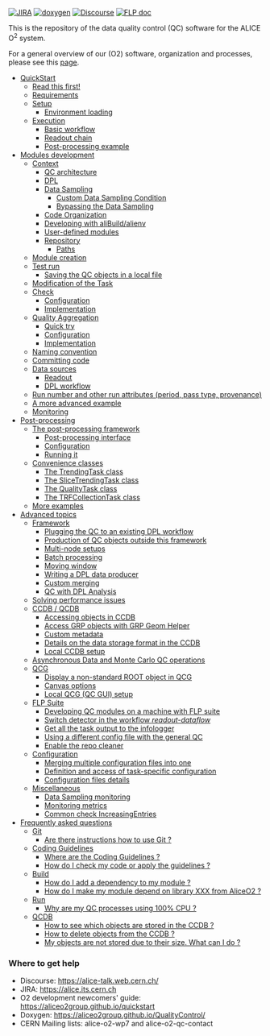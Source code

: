 <!--  \cond EXCLUDE_FOR_DOXYGEN -->
[![JIRA](https://img.shields.io/badge/JIRA-Report%20issue-blue.svg)](https://alice.its.cern.ch/jira/secure/CreateIssue.jspa?pid=11201&issuetype=1)
[![doxygen](https://img.shields.io/badge/doxygen-documentation-blue.svg)](https://aliceo2group.github.io/QualityControl/)
[![Discourse](https://img.shields.io/badge/discourse-Get%20help-blue.svg)](https://alice-talk.web.cern.ch/)
[![FLP doc](https://img.shields.io/badge/FLP-documentation-blue.svg)](https://alice-flp.docs.cern.ch/)

<!--  \endcond  --> 

This is the repository of the data quality control (QC) software for the ALICE O<sup>2</sup> system. 
 
For a general overview of our (O2) software, organization and processes, please see this [page](https://aliceo2group.github.io/).

* [QuickStart](doc/QuickStart.md)
    * [Read this first!](doc/QuickStart.md#read-this-first)
    * [Requirements](doc/QuickStart.md#requirements)
    * [Setup](doc/QuickStart.md#setup)
        * [Environment loading](doc/QuickStart.md#environment-loading)
    * [Execution](doc/QuickStart.md#execution)
        * [Basic workflow](doc/QuickStart.md#basic-workflow)
        * [Readout chain](doc/QuickStart.md#readout-chain)
        * [Post-processing example](doc/QuickStart.md#post-processing-example)
* [Modules development](doc/ModulesDevelopment.md)
    * [Context](doc/ModulesDevelopment.md#context)
        * [QC architecture](doc/ModulesDevelopment.md#qc-architecture)
        * [DPL](doc/ModulesDevelopment.md#dpl)
        * [Data Sampling](doc/ModulesDevelopment.md#data-sampling)
            * [Custom Data Sampling Condition](doc/ModulesDevelopment.md#custom-data-sampling-condition)
            * [Bypassing the Data Sampling](doc/ModulesDevelopment.md#bypassing-the-data-sampling)
        * [Code Organization](doc/ModulesDevelopment.md#code-organization)
        * [Developing with aliBuild/alienv](doc/ModulesDevelopment.md#developing-with-alibuildalienv)
        * [User-defined modules](doc/ModulesDevelopment.md#user-defined-modules)
        * [Repository](doc/ModulesDevelopment.md#repository)
            * [Paths](doc/ModulesDevelopment.md#paths)
    * [Module creation](doc/ModulesDevelopment.md#module-creation)
    * [Test run](doc/ModulesDevelopment.md#test-run)
        * [Saving the QC objects in a local file](doc/ModulesDevelopment.md#saving-the-qc-objects-in-a-local-file)
    * [Modification of the Task](doc/ModulesDevelopment.md#modification-of-the-task)
    * [Check](doc/ModulesDevelopment.md#check)
        * [Configuration](doc/ModulesDevelopment.md#configuration)
        * [Implementation](doc/ModulesDevelopment.md#implementation)
    * [Quality Aggregation](doc/ModulesDevelopment.md#quality-aggregation)
        * [Quick try](doc/ModulesDevelopment.md#quick-try)
        * [Configuration](doc/ModulesDevelopment.md#configuration-1)
        * [Implementation](doc/ModulesDevelopment.md#implementation-1)
    * [Naming convention](doc/ModulesDevelopment.md#naming-convention)
    * [Committing code](doc/ModulesDevelopment.md#committing-code)
    * [Data sources](doc/ModulesDevelopment.md#data-sources)
        * [Readout](doc/ModulesDevelopment.md#readout)
        * [DPL workflow](doc/ModulesDevelopment.md#dpl-workflow)
    * [Run number and other run attributes (period, pass type, provenance)](doc/ModulesDevelopment.md#run-number-and-other-run-attributes-period-pass-type-provenance)
    * [A more advanced example](doc/ModulesDevelopment.md#a-more-advanced-example)
    * [Monitoring](doc/ModulesDevelopment.md#monitoring)
* [Post-processing](doc/PostProcessing.md)
    * [The post-processing framework](doc/PostProcessing.md#the-post-processing-framework)
        * [Post-processing interface](doc/PostProcessing.md#post-processing-interface)
        * [Configuration](doc/PostProcessing.md#configuration)
        * [Running it](doc/PostProcessing.md#running-it)
    * [Convenience classes](doc/PostProcessing.md#convenience-classes)
        * [The TrendingTask class](doc/PostProcessing.md#the-trendingtask-class)
        * [The SliceTrendingTask class](doc/PostProcessing.md#the-slicetrendingtask-class)
        * [The QualityTask class](doc/PostProcessing.md#the-qualitytask-class)
        * [The TRFCollectionTask class](doc/PostProcessing.md#the-trfcollectiontask-class)
    * [More examples](doc/PostProcessing.md#more-examples)
* [Advanced topics](doc/Advanced.md)
    * [Framework](doc/Advanced.md#framework)
        * [Plugging the QC to an existing DPL workflow](doc/Advanced.md#plugging-the-qc-to-an-existing-dpl-workflow)
        * [Production of QC objects outside this framework](doc/Advanced.md#production-of-qc-objects-outside-this-framework)
        * [Multi-node setups](doc/Advanced.md#multi-node-setups)
        * [Batch processing](doc/Advanced.md#batch-processing)
        * [Moving window](doc/Advanced.md#moving-window)
        * [Writing a DPL data producer](doc/Advanced.md#writing-a-dpl-data-producer)
        * [Custom merging](doc/Advanced.md#custom-merging)
        * [QC with DPL Analysis](doc/Advanced.md#qc-with-dpl-analysis)
    * [Solving performance issues](doc/Advanced.md#solving-performance-issues)
    * [CCDB / QCDB](doc/Advanced.md#ccdb--qcdb)
        * [Accessing objects in CCDB](doc/Advanced.md#accessing-objects-in-ccdb)
        * [Access GRP objects with GRP Geom Helper](doc/Advanced.md#access-grp-objects-with-grp-geom-helper)
        * [Custom metadata](doc/Advanced.md#custom-metadata)
        * [Details on the data storage format in the CCDB](doc/Advanced.md#details-on-the-data-storage-format-in-the-ccdb)
        * [Local CCDB setup](doc/Advanced.md#local-ccdb-setup)
    * [Asynchronous Data and Monte Carlo QC operations](doc/Advanced.md#asynchronous-data-and-monte-carlo-qc-operations)
    * [QCG](doc/Advanced.md#qcg)
        * [Display a non-standard ROOT object in QCG](doc/Advanced.md#display-a-non-standard-root-object-in-qcg)
        * [Canvas options](doc/Advanced.md#canvas-options)
        * [Local QCG (QC GUI) setup](doc/Advanced.md#local-qcg-qc-gui-setup)
    * [FLP Suite](doc/Advanced.md#flp-suite)
        * [Developing QC modules on a machine with FLP suite](doc/Advanced.md#developing-qc-modules-on-a-machine-with-flp-suite)
        * [Switch detector in the workflow <em>readout-dataflow</em>](doc/Advanced.md#switch-detector-in-the-workflow-readout-dataflow)
        * [Get all the task output to the infologger](doc/Advanced.md#get-all-the-task-output-to-the-infologger)
        * [Using a different config file with the general QC](doc/Advanced.md#using-a-different-config-file-with-the-general-qc)
        * [Enable the repo cleaner](doc/Advanced.md#enable-the-repo-cleaner)
    * [Configuration](doc/Advanced.md#configuration-1)
        * [Merging multiple configuration files into one](doc/Advanced.md#merging-multiple-configuration-files-into-one)
        * [Definition and access of task-specific configuration](doc/Advanced.md#definition-and-access-of-task-specific-configuration)
        * [Configuration files details](doc/Advanced.md#configuration-files-details)
    * [Miscellaneous](doc/Advanced.md#miscellaneous)
        * [Data Sampling monitoring](doc/Advanced.md#data-sampling-monitoring)
        * [Monitoring metrics](doc/Advanced.md#monitoring-metrics)
        * [Common check IncreasingEntries](doc/Advanced.md#common-check-increasingentries)
* [Frequently asked questions](doc/FAQ.md)
    * [Git](doc/FAQ.md#git)
        * [Are there instructions how to use Git ?](doc/FAQ.md#are-there-instructions-how-to-use-git-)
    * [Coding Guidelines](doc/FAQ.md#coding-guidelines)
        * [Where are the Coding Guidelines ?](doc/FAQ.md#where-are-the-coding-guidelines-)
        * [How do I check my code or apply the guidelines ?](doc/FAQ.md#how-do-i-check-my-code-or-apply-the-guidelines-)
    * [Build](doc/FAQ.md#build)
        * [How do I add a dependency to my module ?](doc/FAQ.md#how-do-i-add-a-dependency-to-my-module-)
        * [How do I make my module depend on library XXX from AliceO2 ?](doc/FAQ.md#how-do-i-make-my-module-depend-on-library-xxx-from-aliceo2-)
    * [Run](doc/FAQ.md#run)
        * [Why are my QC processes using 100% CPU ?](doc/FAQ.md#why-are-my-qc-processes-using-100-cpu-)
    * [QCDB](doc/FAQ.md#qcdb)
        * [How to see which objects are stored in the CCDB ?](doc/FAQ.md#how-to-see-which-objects-are-stored-in-the-ccdb-)
        * [How to delete objects from the CCDB ?](doc/FAQ.md#how-to-delete-objects-from-the-ccdb-)
        * [My objects are not stored due to their size. What can I do ?](doc/FAQ.md#my-objects-are-not-stored-due-to-their-size-what-can-i-do-)

### Where to get help

* Discourse: https://alice-talk.web.cern.ch/
* JIRA: https://alice.its.cern.ch
* O2 development newcomers' guide: https://aliceo2group.github.io/quickstart
* Doxygen: https://aliceo2group.github.io/QualityControl/
* CERN Mailing lists: alice-o2-wp7 and alice-o2-qc-contact
